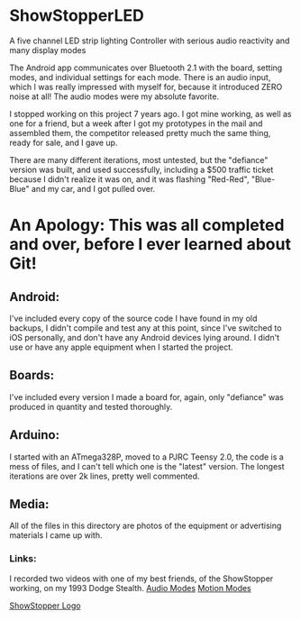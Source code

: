 # ShowStopperLED
A five channel LED strip lighting Controller with serious audio reactivity and many display modes

The Android app communicates over Bluetooth 2.1 with the board, setting modes, and individual settings for each mode.
There is an audio input, which I was really impressed with myself for, because it introduced ZERO noise at all! The audio modes were my absolute favorite.

I stopped working on this project 7 years ago. I got mine working, as well as one for a friend, but a week after I got my prototypes in the mail and assembled them, the competitor released pretty much the same thing, ready for sale, and I gave up.

There are many different iterations, most untested, but the "defiance" version was built, and used successfully, including a $500 traffic ticket because I didn't realize it was on, and it was flashing "Red-Red", "Blue-Blue" and my car, and I got pulled over.

# An Apology: This was all completed and over, before I ever learned about Git!

## Android:
I've included every copy of the source code I have found in my old backups, I didn't compile and test any at this point, since I've switched to iOS personally, and don't have any Android devices lying around. I didn't use or have any apple equipment when I started the project.

## Boards:
I've included every version I made a board for, again, only "defiance" was produced in quantity and tested thoroughly.

## Arduino:
I started with an ATmega328P, moved to a PJRC Teensy 2.0, the code is a mess of files, and I can't tell which one is the "latest" version. The longest iterations are over 2k lines, pretty well commented.

## Media:
All of the files in this directory are photos of the equipment or advertising materials I came up with.

### Links:
I recorded two videos with one of my best friends, of the ShowStopper working, on my 1993 Dodge Stealth.
[Audio Modes](https://www.youtube.com/watch?v=f9GeiqDAIMo)
[Motion Modes](https://www.youtube.com/watch?v=yMCRMerskfM)


[ShowStopper Logo](/Media/logo.jpg)

